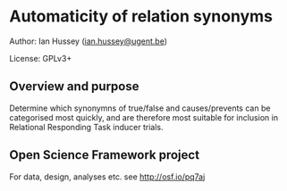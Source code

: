# Automaticity of relation synonyms

Author: Ian Hussey (ian.hussey@ugent.be)

License: GPLv3+ 

## Overview and purpose

Determine which synonymns of true/false and causes/prevents can be categorised most quickly, and are therefore most suitable for inclusion in Relational Responding Task inducer trials. 

## Open Science Framework project

For data, design, analyses etc. see http://osf.io/pq7aj

